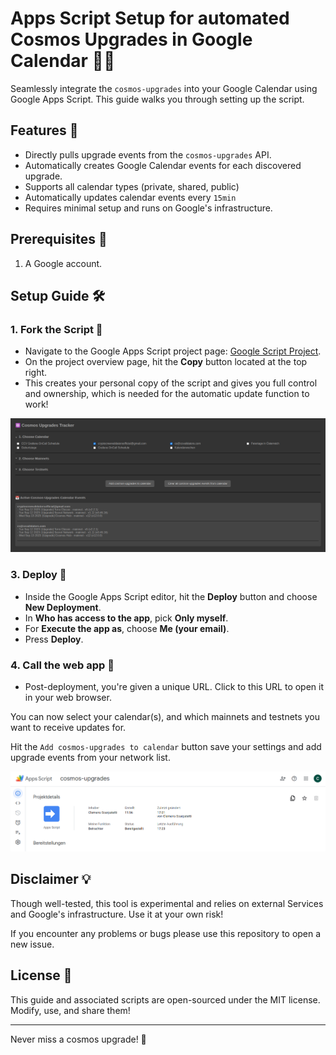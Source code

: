 # Apps Script Setup for automated Cosmos Upgrades in Google Calendar 🌌📅

Seamlessly integrate the `cosmos-upgrades` into your Google Calendar using Google Apps Script. This guide walks you through setting up the script.

## Features 🚀

- Directly pulls upgrade events from the `cosmos-upgrades` API.
- Automatically creates Google Calendar events for each discovered upgrade.
- Supports all calendar types (private, shared, public)
- Automatically updates calendar events every `15min`
- Requires minimal setup and runs on Google's infrastructure.

## Prerequisites 📜

1. A Google account.

## Setup Guide 🛠️

### 1. Fork the Script 🍴

- Navigate to the Google Apps Script project page: [Google Script Project](https://script.google.com/home/projects/1IU3doZX1iY20JJ_DbwRNOwuufWIrLCqgFauwTsfp3d9jyxPYTViTXBte).
- On the project overview page, hit the **Copy** button located at the top right.
- This creates your personal copy of the script and gives you full control and ownership, which is needed for the automatic update function to work!

![Fork the script](fork.png)

### 3. Deploy 🚀

- Inside the Google Apps Script editor, hit the **Deploy** button and choose **New Deployment**.
- In **Who has access to the app**, pick **Only myself**.
- For **Execute the app as**, choose **Me (your email)**.
- Press **Deploy**.

### 4. Call the web app 🌌

- Post-deployment, you're given a unique URL. Click to this URL to open it in your web browser. 

You can now select your calendar(s), and which mainnets and testnets you want to receive updates for.

Hit the `Add cosmos-upgrades to calendar` button save your settings and add upgrade events from your network list.

![You're now set!](done.png)

## Disclaimer 💡

Though well-tested, this tool is experimental and relies on external Services and Google's infrastructure. Use it at your own risk! 

If you encounter any problems or bugs please use this repository to open a new issue.

## License 📄

This guide and associated scripts are open-sourced under the MIT license. Modify, use, and share them!

---

Never miss a cosmos upgrade! 🎉